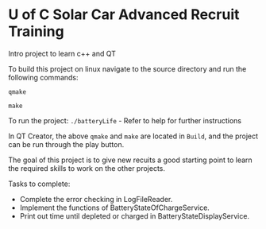 # U of C Solar Car Advanced Recruit Training
Intro project to learn c++ and QT

To build this project on linux navigate to the source directory and run the following commands:

`qmake`

`make`

To run the project:
`./batteryLife` - Refer to help for further instructions

In QT Creator, the above `qmake` and `make` are located in `Build`, and the project can be run through the play button.

The goal of this project is to give new recuits a good starting point to learn the required skills to work on the other projects.

Tasks to complete:
 *  Complete the error checking in LogFileReader.
 *  Implement the functions of BatteryStateOfChargeService.
 *  Print out time until depleted or charged in BatteryStateDisplayService.
